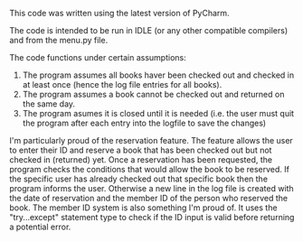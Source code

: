 This code was written using the latest version of PyCharm.

The code is intended to be run in IDLE (or any other compatible compilers) and from the menu.py file.

The code functions under certain assumptions:
1. The program assumes all books haver been checked out and checked in at least once (hence the log file entries for all books).
2. The program assumes a book cannot be checked out and returned on the same day.
3. The program asumes it is closed until it is needed (i.e. the user must quit the program after each entry into the logfile to save the changes)


I'm particularly proud of the reservation feature. The feature allows the user to enter their ID and reserve a book that has been checked out but not checked in (returned) yet. Once a reservation has been requested, the program checks the conditions that would allow the book to be reserved. If the specific user has already checked out that specific book then the program informs the user. Otherwise a new line in the log file is created with the date of reservation and the member ID of the person who reserved the book. The member ID system is also something I'm proud of. It uses the "try...except" statement type to check if the ID input is valid before returning a potential error.
